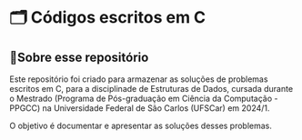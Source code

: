 # 🗂️ Códigos escritos em C

## 🎯Sobre esse repositório

Este repositório foi criado para armazenar as soluções de problemas escritos em C, para a disciplinade de Estruturas de Dados, cursada durante o Mestrado (Programa de Pós-graduação em Ciência da Computação - PPGCC) na Universidade Federal de São Carlos (UFSCar) em 2024/1.

O objetivo é documentar e apresentar as soluções desses problemas.


